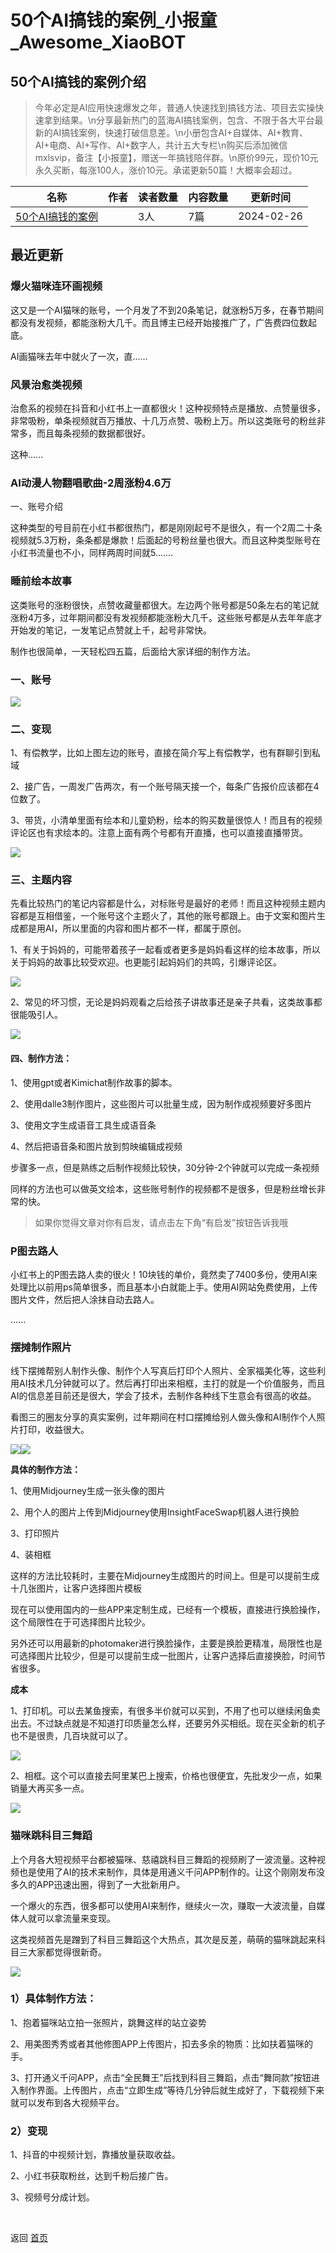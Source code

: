# 50个AI搞钱的案例_小报童_Awesome_XiaoBOT

## 50个AI搞钱的案例介绍
> 今年必定是AI应用快速爆发之年，普通人快速找到搞钱方法、项目去实操快速拿到结果。\n分享最新热门的蓝海AI搞钱案例，包含、不限于各大平台最新的AI搞钱案例，快速打破信息差。\n小册包含AI+自媒体、AI+教育、AI+电商、AI+写作、AI+数字人，共计五大专栏\n购买后添加微信  
mxlsvip，备注【小报童】，赠送一年搞钱陪伴群。\n原价99元，现价10元永久买断，每涨100人，涨价10元。承诺更新50篇！大概率会超过。  
  


|名称|作者|读者数量|内容数量|更新时间|
|---|---|---|---|---|
|[50个AI搞钱的案例](https://xiaobot.net/p/50aizq?refer=0b133df9-27dc-423b-8101-639049001c13)| |3人|7篇|2024-02-26|

## 最近更新
### 爆火猫咪连环画视频

这又是一个AI猫咪的账号，一个月发了不到20条笔记，就涨粉5万多，在春节期间都没有发视频，都能涨粉大几千。而且博主已经开始接推广了，广告费四位数起底。

AI画猫咪去年中就火了一次，直......

### 风景治愈类视频

治愈系的视频在抖音和小红书上一直都很火！这种视频特点是播放、点赞量很多，非常吸粉，单条视频就百万播放、十几万点赞、吸粉上万。所以这类账号的粉丝非常多，而且每条视频的数据都很好。

这种......

### AI动漫人物翻唱歌曲-2周涨粉4.6万

一、账号介绍

这种类型的号目前在小红书都很热门，都是刚刚起号不是很久，有一个2周二十条视频就5.3万粉，条条都是爆款！后面起的号粉丝量也很大。而且这种类型账号在小红书流量也不小，同样两周时间就5.......

### 睡前绘本故事

这类账号的涨粉很快，点赞收藏量都很大。左边两个账号都是50条左右的笔记就涨粉4万多，过年期间都没有发视频都能涨粉大几千。这些账号都是从去年年底才开始发的笔记，一发笔记点赞就上千，起号非常快。

制作也很简单，一天轻松四五篇，后面给大家详细的制作方法。

### 一、账号

![](https://static.xiaobot.net/file/2024-02-22/359156/10d2598f199986d0962612fe28d4513d.png)

### 二、变现

1、有偿教学，比如上图左边的账号，直接在简介写上有偿教学，也有群聊引到私域

2、接广告，一周发广告两次，有一个账号隔天接一个，每条广告报价应该都在4位数了。

3、带货，小清单里面有绘本和儿童奶粉，绘本的购买数量很惊人！而且有的视频评论区也有求绘本的。注意上面有两个号都有开直播，也可以直接直播带货。

![](https://static.xiaobot.net/file/2024-02-22/359156/8d80e2751988607a204e9785ead6086a.png)

### 三、主题内容

先看比较热门的笔记内容都是什么，对标账号是最好的老师！而且这种视频主题内容都是互相借鉴，一个账号这个主题火了，其他的账号都跟上。由于文案和图片生成都是用AI，所以里面的内容和图片都不一样，都属于原创。

1、有关于妈妈的，可能带着孩子一起看或者更多是妈妈看这样的绘本故事，所以关于妈妈的故事比较受欢迎。也更能引起妈妈们的共鸣，引爆评论区。

![](https://static.xiaobot.net/file/2024-02-22/359156/6ff60758af2220bfc73d8d333543d863.png)

2、常见的坏习惯，无论是妈妈观看之后给孩子讲故事还是亲子共看，这类故事都很能吸引人。

![](https://static.xiaobot.net/file/2024-02-22/359156/b5d85a28538a20ef5b652618c355c250.png)

#### 四、制作方法：

1、使用gpt或者Kimichat制作故事的脚本。

2、使用dalle3制作图片，这些图片可以批量生成，因为制作成视频要好多图片

3、使用文字生成语音工具生成语音条

4、然后把语音条和图片放到剪映编辑成视频

步骤多一点，但是熟练之后制作视频比较快，30分钟-2个钟就可以完成一条视频

同样的方法也可以做英文绘本，这些账号制作的视频都不是很多，但是粉丝增长非常的快。

> 如果你觉得文章对你有启发，请点击左下角“有启发”按钮告诉我哦

### P图去路人

小红书上的P图去路人卖的很火！10块钱的单价，竟然卖了7400多份，使用AI来处理比以前用ps简单很多，而且基本小白就能上手。使用AI网站免费使用，上传图片文件，然后把人涂抹自动去路人。

......

### 摆摊制作照片

线下摆摊帮别人制作头像、制作个人写真后打印个人照片、全家福美化等，这些利用AI技术几分钟就可以了。然后再打印出来相框，主打的就是一个价值服务，而且AI的信息差目前还是很大，学会了技术，去制作各种线下生意会有很高的收益。

看图三的圈友分享的真实案例，过年期间在村口摆摊给别人做头像和AI制作个人照片打印，收益很大。

![](https://static.xiaobot.net/file/2024-02-22/359156/a2477df5dbdf06ec28c2d1d7eb64f02a.png)![](https://static.xiaobot.net/file/2024-02-22/359156/f52d1575a29101112011745cc085fff5.png)

**具体的制作方法：**

1、使用Midjourney生成一张头像的图片

2、用个人的图片上传到Midjourney使用InsightFaceSwap机器人进行换脸

3、打印照片

4、装相框

这样的方法比较耗时，主要在Midjourney生成图片的时间上。但是可以提前生成十几张图片，让客户选择图片模板

现在可以使用国内的一些APP来定制生成，已经有一个模板，直接进行换脸操作，这个局限性在于可选择图片比较少。

另外还可以用最新的photomaker进行换脸操作，主要是换脸更精准，局限性也是可选择图片比较少，但是可以提前生成一批图片，让客户选择后直接换脸，时间节省很多。

**成本**

1、打印机。可以去某鱼搜索，有很多半价就可以买到，不用了也可以继续闲鱼卖出去。不过缺点就是不知道打印质量怎么样，还要另外买相纸。现在买全新的机子也不是很贵，几百块就可以了。

![](https://static.xiaobot.net/file/2024-02-22/359156/5b10f86d6c4a73f3551775bcd16d1c5c.jpeg)

2、相框。这个可以直接去阿里某巴上搜索，价格也很便宜，先批发少一点，如果销量大再买多一点。

![](https://static.xiaobot.net/file/2024-02-22/359156/e15216bd05957d38994b661b52be8514.jpeg)

### 猫咪跳科目三舞蹈

上个月各大短视频平台都被猫咪、慈禧跳科目三舞蹈的视频刷了一波流量。这种视频也是使用了AI的技术来制作，具体是用通义千问APP制作的。让这个刚刚发布没多久的APP迅速出圈，得到了一大批新用户。

一个爆火的东西，很多都可以使用AI来制作，继续火一次，赚取一大波流量，自媒体人就可以拿流量来变现。

这类视频首先是蹭到了科目三舞蹈这个大热点，其次是反差，萌萌的猫咪跳起来科目三大家都觉得很新奇。

![](https://static.xiaobot.net/file/2024-02-22/359156/ba8b05e2cbcd2071a80fdb2e7bab0ea9.png)

### 1）具体制作方法：

1、抱着猫咪站立拍一张照片，跳舞这样的站立姿势

2、用美图秀秀或者其他修图APP上传图片，扣去多余的物质：比如扶着猫咪的手。

3、打开通义千问APP，点击“全民舞王”后找到科目三舞蹈，点击“舞同款”按钮进入制作界面。上传图片，点击“立即生成”等待几分钟后就生成好了，下载视频下来就可以发布到各大视频平台。

### 2）变现

1、抖音的中视频计划，靠播放量获取收益。

2、小红书获取粉丝，达到千粉后接广告。

3、视频号分成计划。


<a href="https://github.com/Reno9527/awesome-xiaobot" style="color: white; text-decoration: none;">awesome-xiaobot</a>

返回 [首页](../README.md)

